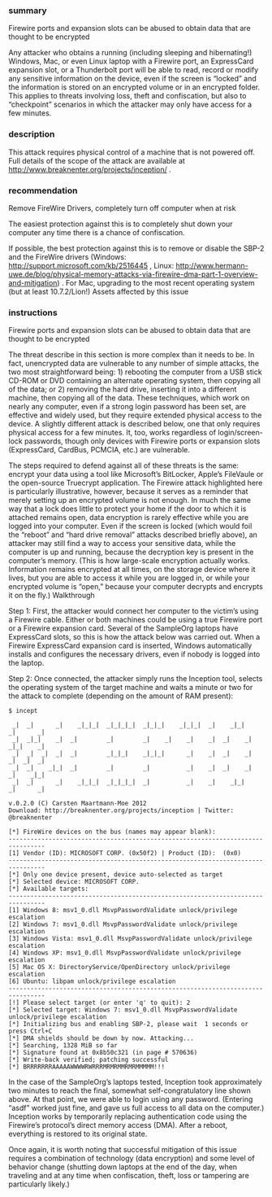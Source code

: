 
### summary

Firewire ports and expansion slots can be abused to obtain data that are thought to be encrypted

Any attacker who obtains a running (including sleeping and hibernating!) Windows, Mac, or even Linux laptop with a Firewire port, an ExpressCard expansion slot, or a Thunderbolt port will be able to read, record or modify any sensitive information on the device, even if the screen is “locked” and the information is stored on an encrypted volume or in an encrypted folder. This applies to threats involving loss, theft and confiscation, but also to “checkpoint” scenarios in which the attacker may only have access for a few minutes.

### description

This attack requires physical control of a machine that is not powered off. Full details of the scope of the attack are available at http://www.breaknenter.org/projects/inception/ .

### recommendation

Remove FireWire Drivers, completely turn off computer when at risk


The easiest protection against this is to completely shut down your computer any time there is a chance of confiscation.

If possible, the best protection against this is to remove or disable the SBP-2 and the FireWire drivers (Windows: http://support.microsoft.com/kb/2516445 , Linux: http://www.hermann-uwe.de/blog/physical-memory-attacks-via-firewire-dma-part-1-overview-and-mitigation) . For Mac, upgrading to the most recent operating system (but at least 10.7.2/Lion!)
Assets affected by this issue


### instructions

Firewire ports and expansion slots can be abused to obtain data that are thought to be encrypted

The threat describe in this section is more complex than it needs to be. In fact, unencrypted data are vulnerable to any number of simple attacks, the two most straightforward being: 1) rebooting the computer from a USB stick CD-ROM or DVD containing an alternate operating system, then copying all of the data; or 2) removing the hard drive, inserting it into a different machine, then copying all of the data. These techniques, which work on nearly any computer, even if a strong login password has been set, are effective and widely used, but they require extended physical access to the device. A slightly different attack is described below, one that only requires physical access for a few minutes. It, too, works regardless of login/screen-lock passwords, though only devices with Firewire ports or expansion slots (ExpressCard, CardBus, PCMCIA, etc.) are vulnerable.

The steps required to defend against all of these threats is the same: encrypt your data using a tool like Microsoft’s BitLocker, Apple’s FileVaule or the open-source Truecrypt application. The Firewire attack highlighted here is particularly illustrative, however, because it serves as a reminder that merely setting up an encrypted volume is not enough. In much the same way that a lock does little to protect your home if the door to which it is attached remains open, data encryption is rarely effective while you are logged into your computer. Even if the screen is locked (which would foil the “reboot” and “hard drive removal” attacks described briefly above), an attacker may still find a way to access your sensitive data, while the computer is up and running, because the decryption key is present in the computer’s memory. (This is how large-scale encryption actually works. Information remains encrypted at all times, on the storage device where it lives, but you are able to access it while you are logged in, or while your encrypted volume is “open,” because your computer decrypts and encrypts it on the fly.)
Walkthrough

Step 1: First, the attacker would connect her computer to the victim’s using a Firewire cable. Either or both machines could be using a true Firewire port or a Firewire expansion card. Several of the SampleOrg laptops have ExpressCard slots, so this is how the attack below was carried out. When a Firewire ExpressCard expansion card is inserted, Windows automatically installs and configures the necessary drivers, even if nobody is logged into the laptop.

Step 2: Once connected, the attacker simply runs the Inception tool, selects the operating system of the target machine and waits a minute or two for the attack to complete (depending on the amount of RAM present):

```
$ incept

 _|  _|      _|    _|_|_|  _|_|_|_|  _|_|_|    _|_|_|  _|    _|_|    _|      _|
 _|  _|_|    _|  _|        _|        _|    _|    _|    _|  _|    _|  _|_|    _|
 _|  _|  _|  _|  _|        _|_|_|    _|_|_|      _|    _|  _|    _|  _|  _|  _|
 _|  _|    _|_|  _|        _|        _|          _|    _|  _|    _|  _|    _|_|
 _|  _|      _|    _|_|_|  _|_|_|_|  _|          _|    _|    _|_|    _|      _|

v.0.2.0 (C) Carsten Maartmann-Moe 2012
Download: http://breaknenter.org/projects/inception | Twitter: @breaknenter

[*] FireWire devices on the bus (names may appear blank):
--------------------------------------------------------------------------------
[1] Vendor (ID): MICROSOFT CORP. (0x50f2) | Product (ID):  (0x0)
--------------------------------------------------------------------------------
[*] Only one device present, device auto-selected as target
[*] Selected device: MICROSOFT CORP.
[*] Available targets:
--------------------------------------------------------------------------------
[1] Windows 8: msv1_0.dll MsvpPasswordValidate unlock/privilege escalation
[2] Windows 7: msv1_0.dll MsvpPasswordValidate unlock/privilege escalation
[3] Windows Vista: msv1_0.dll MsvpPasswordValidate unlock/privilege escalation
[4] Windows XP: msv1_0.dll MsvpPasswordValidate unlock/privilege escalation
[5] Mac OS X: DirectoryService/OpenDirectory unlock/privilege escalation
[6] Ubuntu: libpam unlock/privilege escalation
--------------------------------------------------------------------------------
[!] Please select target (or enter 'q' to quit): 2
[*] Selected target: Windows 7: msv1_0.dll MsvpPasswordValidate unlock/privilege escalation
[*] Initializing bus and enabling SBP-2, please wait  1 seconds or press Ctrl+C
[*] DMA shields should be down by now. Attacking...
[*] Searching, 1328 MiB so far
[*] Signature found at 0x8b50c321 (in page # 570636)
[*] Write-back verified; patching successful
[*] BRRRRRRRAAAAAWWWWRWRRRMRMRMMRMRMMMMM!!!
```

In the case of the SampleOrg’s laptops tested, Inception took approximately two minutes to reach the final, somewhat self-congratulatory line shown above. At that point, we were able to login using any password. (Entering “asdf” worked just fine, and gave us full access to all data on the computer.) Inception works by temporarily replacing authentication code using the Firewire’s protocol’s direct memory access (DMA). After a reboot, everything is restored to its original state.

Once again, it is worth noting that successful mitigation of this issue requires a combination of technology (data encryption) and some level of behavior change (shutting down laptops at the end of the day, when traveling and at any time when confiscation, theft, loss or tampering are particularly likely.)

